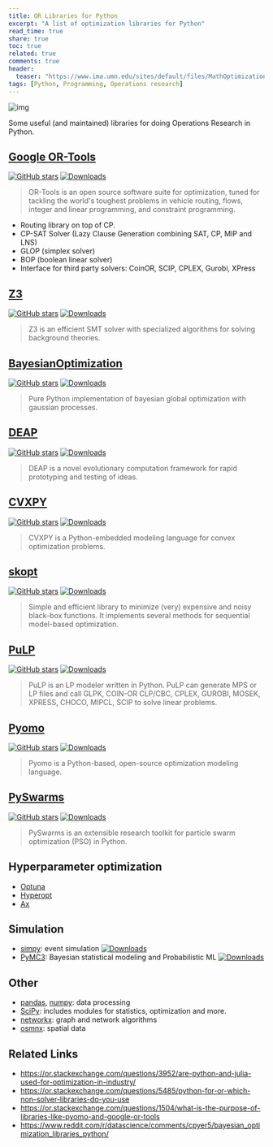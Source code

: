 ```yaml
---
title: OR Libraries for Python
excerpt: "A list of optimization libraries for Python"
read_time: true
share: true
toc: true
related: true
comments: true
header:
  teaser: "https://www.ima.umn.edu/sites/default/files/MathOptimization.jpg"
tags: [Python, Programming, Operations research]
---
```


![img](https://www.ima.umn.edu/sites/default/files/MathOptimization.jpg)

Some useful (and maintained) libraries for doing Operations Research in Python.

## [Google OR-Tools](https://developers.google.com/optimization)

[![GitHub stars](https://img.shields.io/github/stars/google/or-tools.svg?style=social)](https://github.com/google/or-tools)
[![Downloads](https://img.shields.io/pypi/dw/ortools)](https://pypi.org/project/ortools/)

> OR-Tools is an open source software suite for optimization, tuned for tackling the world's toughest problems in vehicle routing, flows, integer and linear programming, and constraint programming.

- Routing library on top of CP.
- CP-SAT Solver (Lazy Clause Generation combining SAT, CP, MIP and LNS)
- GLOP (simplex solver)
- BOP (boolean linear solver)
- Interface for third party solvers: CoinOR, SCIP, CPLEX, Gurobi, XPress

## [Z3](http://theory.stanford.edu/~nikolaj/programmingz3.html)

[![GitHub stars](https://img.shields.io/github/stars/Z3Prover/z3.svg?style=social)](https://github.com/Z3Prover/z3)
[![Downloads](https://img.shields.io/pypi/dw/z3-solver)](https://pypi.org/project/z3-solver/)

> Z3 is an efficient SMT solver with specialized algorithms for solving background theories.

## [BayesianOptimization](https://github.com/fmfn/BayesianOptimization)

[![GitHub stars](https://img.shields.io/github/stars/fmfn/BayesianOptimization.svg?style=social)](https://github.com/fmfn/BayesianOptimization)
[![Downloads](https://img.shields.io/pypi/dw/bayesian-optimization)](https://pypi.org/project/bayesian-optimization/)

> Pure Python implementation of bayesian global optimization with gaussian processes.

## [DEAP](https://deap.readthedocs.io/en/master/)

[![GitHub stars](https://img.shields.io/github/stars/DEAP/deap.svg?style=social)](https://github.com/DEAP/deap)
[![Downloads](https://img.shields.io/pypi/dw/deap)](https://pypi.org/project/deap/)

> DEAP is a novel evolutionary computation framework for rapid prototyping and testing of ideas.

## [CVXPY](https://www.cvxpy.org/)

[![GitHub stars](https://img.shields.io/github/stars/cvxgrp/cvxpy.svg?style=social)](https://github.com/cvxgrp/cvxpy)
[![Downloads](https://img.shields.io/pypi/dw/cvxpy)](https://pypi.org/project/cvxpy/)

> CVXPY is a Python-embedded modeling language for convex optimization problems.

## [skopt](https://scikit-optimize.github.io/stable/)

[![GitHub stars](https://img.shields.io/github/stars/scikit-optimize/scikit-optimize.svg?style=social)](https://github.com/scikit-optimize/scikit-optimize)
[![Downloads](https://img.shields.io/pypi/dw/scikit-optimize)](https://pypi.org/project/scikit-optimize/)

> Simple and efficient library to minimize (very) expensive and noisy black-box functions. It implements several methods for sequential model-based optimization.

## [PuLP](https://coin-or.github.io/pulp/)

[![GitHub stars](https://img.shields.io/github/stars/coin-or/pulp.svg?style=social)](https://github.com/coin-or/pulp)
[![Downloads](https://img.shields.io/pypi/dw/pulp)](https://pypi.org/project/pulp/)

> PuLP is an LP modeler written in Python. PuLP can generate MPS or LP files and call GLPK, COIN-OR CLP/CBC, CPLEX, GUROBI, MOSEK, XPRESS, CHOCO, MIPCL, SCIP to solve linear problems.

## [Pyomo](http://www.pyomo.org/)

[![GitHub stars](https://img.shields.io/github/stars/Pyomo/pyomo.svg?style=social)](https://github.com/Pyomo/pyomo)
[![Downloads](https://img.shields.io/pypi/dw/pyomo)](https://pypi.org/project/pyomo/)

> Pyomo is a Python-based, open-source optimization modeling language.

## [PySwarms](https://pyswarms.readthedocs.io/en/latest/)

[![GitHub stars](https://img.shields.io/github/stars/ljvmiranda921/pyswarms.svg?style=social)](https://github.com/ljvmiranda921/pyswarms)
[![Downloads](https://img.shields.io/pypi/dw/pyswarms)](https://pypi.org/project/pyswarms/)

> PySwarms is an extensible research toolkit for particle swarm optimization (PSO) in Python.

## Hyperparameter optimization

- [Optuna](https://github.com/optuna/optuna)
- [Hyperopt](https://github.com/hyperopt/hyperopt)
- [Ax](https://github.com/facebook/Ax)

## Simulation

- [simpy](https://simpy.readthedocs.io/en/latest/): event simulation [![Downloads](https://img.shields.io/pypi/dw/simpy)](https://pypi.org/project/simpy/)
- [PyMC3](https://docs.pymc.io/): Bayesian statistical modeling and Probabilistic ML [![Downloads](https://img.shields.io/pypi/dw/pymc3)](https://pypi.org/project/pymc3/)

## Other

- [pandas](https://pandas.pydata.org/), [numpy](https://numpy.org/): data processing
- [SciPy](https://www.scipy.org/): includes modules for statistics, optimization and more.
- [networkx](https://networkx.org/): graph and network algorithms
- [osmnx](https://osmnx.readthedocs.io/en/stable/): spatial data

## Related Links

- https://or.stackexchange.com/questions/3952/are-python-and-julia-used-for-optimization-in-industry/
- https://or.stackexchange.com/questions/5485/python-for-or-which-non-solver-libraries-do-you-use
- https://or.stackexchange.com/questions/1504/what-is-the-purpose-of-libraries-like-pyomo-and-google-or-tools
- https://www.reddit.com/r/datascience/comments/cpyer5/bayesian_optimization_libraries_python/
